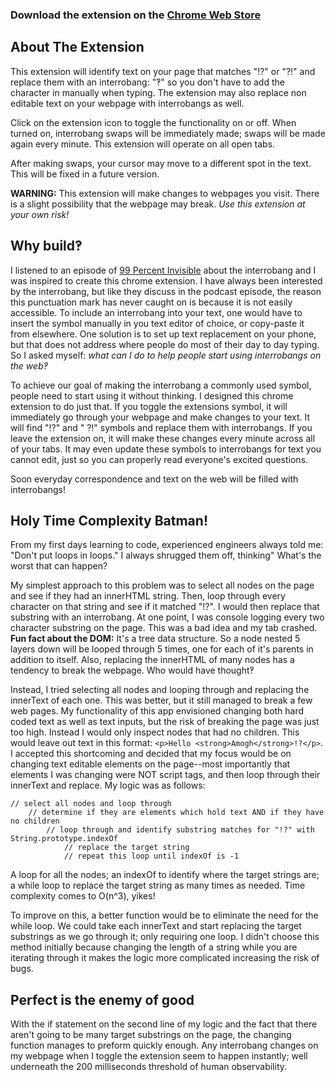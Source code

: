 ### Download the extension on the [Chrome Web Store](https://chrome.google.com/webstore/category/extensions?hl=en)

## About The Extension

This extension will identify text on your page that matches "!?" or "?!" and replace them with an interrobang: "‽" so you don't have to add the character in manually when typing. The extension may also replace non editable text on your webpage with interrobangs as well.

Click on the extension icon to toggle the functionality on or off. When turned on, interrobang swaps will be immediately made; swaps will be made again every minute. This extension will operate on all open tabs.

After making swaps, your cursor may move to a different spot in the text. This will be fixed in a future version.

**WARNING:** This extension will make changes to webpages you visit. There is a slight possibility that the webpage may break. _Use this extension at your own risk!_

## Why build‽

I listened to an episode of [99 Percent Invisible](https://99percentinvisible.org/episode/interrobang/) about the interrobang and I was inspired to create this chrome extension. I have always been interested by the interrobang, but like they discuss in the podcast episode, the reason this punctuation mark has never caught on is because it is not easily accessible. To include an interrobang into your text, one would have to insert the symbol manually in you text editor of choice, or copy-paste it from elsewhere. One solution is to set up text replacement on your phone, but that does not address where people do most of their day to day typing. So I asked myself: _what can I do to help people start using interrobangs on the web‽_

To achieve our goal of making the interrobang a commonly used symbol, people need to start using it without thinking. I designed this chrome extension to do just that. If you toggle the extensions symbol, it will immediately go through your webpage and make changes to your text. It will find "!?" and " ?!" symbols and replace them with interrobangs. If you leave the extension on, it will make these changes every minute across all of your tabs. It may even update these symbols to interrobangs for text you cannot edit, just so you can properly read everyone's excited questions.

Soon everyday correspondence and text on the web will be filled with interrobangs!

## Holy Time Complexity Batman!

From my first days learning to code, experienced engineers always told me: "Don't put loops in loops." I always shrugged them off, thinking" What's the worst that can happen?

My simplest approach to this problem was to select all nodes on the page and see if they had an innerHTML string. Then, loop through every character on that string and see if it matched "!?". I would then replace that substring with an interrobang. At one point, I was console logging every two character substring on the page. This was a bad idea and my tab crashed. **Fun fact about the DOM:** It's a tree data structure. So a node nested 5 layers down will be looped through 5 times, one for each of it's parents in addition to itself. Also, replacing the innerHTML of many nodes has a tendency to break the webpage. Who would have thought‽

Instead, I tried selecting all nodes and looping through and replacing the innerText of each one. This was better, but it still managed to break a few web pages. My functionality of this app envisioned changing both hard coded text as well as text inputs, but the risk of breaking the page was just too high. Instead I would only inspect nodes that had no children. This would leave out text in this format: `<p>Hello <strong>Amogh</strong>!?</p>`. I accepted this shortcoming and decided that my focus would be on changing text editable elements on the page--most importantly that elements I was changing were NOT script tags, and then loop through their innerText and replace. My logic was as follows:

```
// select all nodes and loop through
    // determine if they are elements which hold text AND if they have no children
        // loop through and identify substring matches for "!?" with String.prototype.indexOf
            // replace the target string
            // repeat this loop until indexOf is -1
```

A loop for all the nodes; an indexOf to identify where the target strings are; a while loop to replace the target string as many times as needed. Time complexity comes to O(n^3), yikes!

To improve on this, a better function would be to eliminate the need for the while loop. We could take each innerText and start replacing the target substrings as we go through it; only requiring one loop. I didn't choose this method initially because changing the length of a string while you are iterating through it makes the logic more complicated increasing the risk of bugs.

## Perfect is the enemy of good

With the if statement on the second line of my logic and the fact that there aren't going to be many target substrings on the page, the changing function manages to preform quickly enough. Any interrobang changes on my webpage when I toggle the extension seem to happen instantly; well underneath the 200 milliseconds threshold of human observability.
